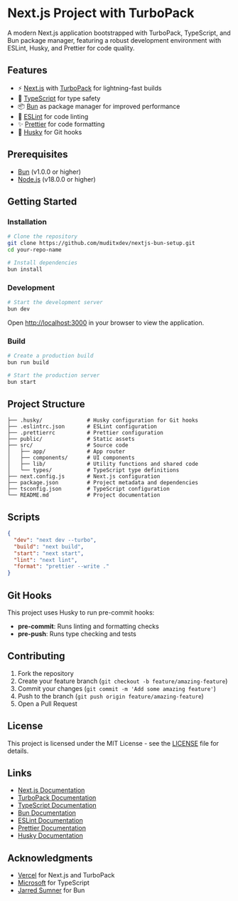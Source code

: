# Next.js Project with TurboPack

A modern Next.js application bootstrapped with TurboPack, TypeScript, and Bun package manager, featuring a robust development environment with ESLint, Husky, and Prettier for code quality.

## Features

- ⚡️ [Next.js](https://nextjs.org/) with [TurboPack](https://turbo.build/pack) for lightning-fast builds
- 🧰 [TypeScript](https://www.typescriptlang.org/) for type safety
- 📦 [Bun](https://bun.sh/) as package manager for improved performance
- 🧹 [ESLint](https://eslint.org/) for code linting
- ✨ [Prettier](https://prettier.io/) for code formatting
- 🐶 [Husky](https://typicode.github.io/husky/) for Git hooks

## Prerequisites

- [Bun](https://bun.sh/) (v1.0.0 or higher)
- [Node.js](https://nodejs.org/) (v18.0.0 or higher)

## Getting Started

### Installation

```bash
# Clone the repository
git clone https://github.com/muditxdev/nextjs-bun-setup.git
cd your-repo-name

# Install dependencies
bun install
```

### Development

```bash
# Start the development server
bun dev
```

Open [http://localhost:3000](http://localhost:3000) in your browser to view the application.

### Build

```bash
# Create a production build
bun run build

# Start the production server
bun start
```

## Project Structure

```
├── .husky/              # Husky configuration for Git hooks
├── .eslintrc.json       # ESLint configuration
├── .prettierrc          # Prettier configuration
├── public/              # Static assets
├── src/                 # Source code
│   ├── app/             # App router
│   ├── components/      # UI components
│   ├── lib/             # Utility functions and shared code
│   └── types/           # TypeScript type definitions
├── next.config.js       # Next.js configuration
├── package.json         # Project metadata and dependencies
├── tsconfig.json        # TypeScript configuration
└── README.md            # Project documentation
```

## Scripts

```json
{
  "dev": "next dev --turbo",
  "build": "next build",
  "start": "next start",
  "lint": "next lint",
  "format": "prettier --write ."
}
```

## Git Hooks

This project uses Husky to run pre-commit hooks:

- **pre-commit**: Runs linting and formatting checks
- **pre-push**: Runs type checking and tests

## Contributing

1. Fork the repository
2. Create your feature branch (`git checkout -b feature/amazing-feature`)
3. Commit your changes (`git commit -m 'Add some amazing feature'`)
4. Push to the branch (`git push origin feature/amazing-feature`)
5. Open a Pull Request

## License

This project is licensed under the MIT License - see the [LICENSE](./LICENSE) file for details.

## Links

- [Next.js Documentation](https://nextjs.org/docs)
- [TurboPack Documentation](https://turbo.build/pack/docs)
- [TypeScript Documentation](https://www.typescriptlang.org/docs/)
- [Bun Documentation](https://bun.sh/docs)
- [ESLint Documentation](https://eslint.org/docs/user-guide/)
- [Prettier Documentation](https://prettier.io/docs/en/)
- [Husky Documentation](https://typicode.github.io/husky/)

## Acknowledgments

- [Vercel](https://vercel.com/) for Next.js and TurboPack
- [Microsoft](https://www.microsoft.com/) for TypeScript
- [Jarred Sumner](https://github.com/jarred-sumner) for Bun
